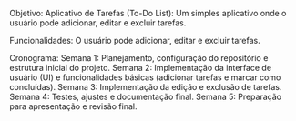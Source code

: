 Objetivo: Aplicativo de Tarefas (To-Do List): Um simples aplicativo onde o usuário pode adicionar, editar e excluir tarefas.


Funcionalidades: O usuário pode adicionar, editar e excluir tarefas.


Cronograma:
Semana 1: Planejamento, configuração do repositório e estrutura inicial do projeto. 
Semana 2: Implementação da interface de usuário (UI) e funcionalidades básicas (adicionar tarefas e marcar como concluídas).
Semana 3: Implementação da edição e exclusão de tarefas.
Semana 4: Testes, ajustes e documentação final.
Semana 5: Preparação para apresentação e revisão final.
